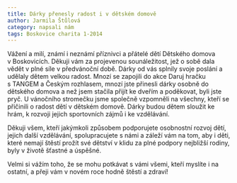 ```yaml
---
title: Dárky přenesly radost i v dětském domově
author: Jarmila Štůlová
category: napsali nám
tags: Boskovice charita 1-2014
---
```


Vážení a milí, známí i neznámí příznivci a přátelé dětí Dětského domova v Boskovicích. Děkuji vám za projevenou sounáležitost, jež o sobě dala vědět v plné síle v předvánoční době. Dárky od vás splnily svoje poslání a udělaly dětem velkou radost.
Mnozí se zapojili do akce Daruj hračku s TANGEM a Českým rozhlasem, mnozí jste přinesli dárky osobně do dětského domova a než jsem stačila přijít ke dveřím a poděkovat, byli jste pryč. U vánočního stromečku jsme společně vzpomněli na všechny, kteří se přičinili o radost dětí v dětském domově. Dárky budou dětem sloužit ke hrám, k rozvoji jejich sportovních zájmů i ke vzdělávání.

Děkuji všem, kteří jakýmkoli způsobem podporujete osobnostní rozvoj dětí, jejich další vzdělávání, spolupracujete s námi a záleží vám na tom, aby i děti, které nemají štěstí prožít své dětství v klidu za plné podpory nejbližší rodiny, byly v životě šťastné a úspěšné.

Velmi si vážím toho, že se mohu potkávat s vámi všemi, kteří myslíte i na ostatní, a přeji vám v novém roce hodně štěstí a zdraví!